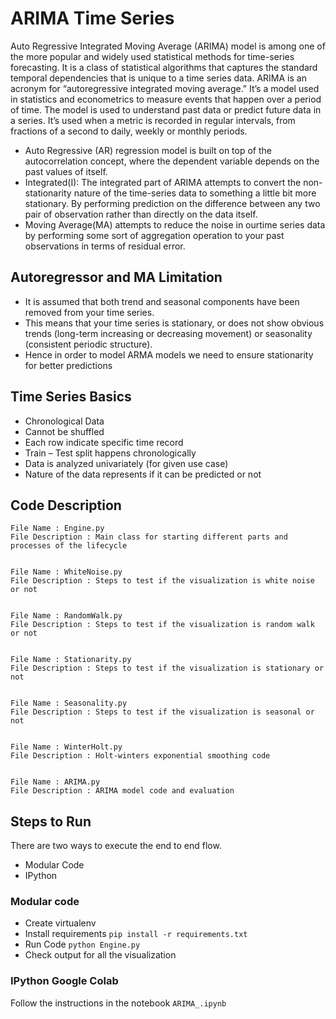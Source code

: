 # ARIMA Time Series

Auto Regressive Integrated Moving Average (ARIMA) model is among one of the more popular and widely used statistical methods for time-series forecasting.
It is a class of statistical algorithms that captures the standard temporal dependencies that is unique to a time series data.
ARIMA is an acronym for “autoregressive integrated moving average.” It’s a model used in statistics and econometrics to measure events that happen over a period of time.
The model is used to understand past data or predict future data in a series. 
It’s used when a metric is recorded in regular intervals, from fractions of a second to daily, weekly or monthly periods. 

- Auto Regressive (AR) regression model is built on top of the autocorrelation concept, where the dependent variable depends on the past values of itself.
- Integrated(I): The integrated part of ARIMA attempts to convert the non-stationarity nature of the time-series data to something a little bit more stationary. By performing prediction on the difference between any two pair of observation rather than directly on the data itself.
- Moving Average(MA) attempts to reduce the noise in ourtime series data by performing some sort of aggregation operation to your past observations in terms of residual error.


## Autoregressor and MA Limitation

- It is assumed that both trend and seasonal components have been removed from your time series.
- This means that your time series is stationary, or does not show obvious trends (long-term increasing or decreasing movement) or seasonality (consistent periodic structure).
- Hence in order to model ARMA models we need to ensure stationarity for better predictions

## Time Series Basics

-   Chronological Data
- Cannot be shuffled
- Each row indicate specific time record
- Train – Test split happens chronologically
- Data is analyzed univariately (for given use case)
- Nature of the data represents if it can be predicted or not

## Code Description


    File Name : Engine.py
    File Description : Main class for starting different parts and processes of the lifecycle


    File Name : WhiteNoise.py
    File Description : Steps to test if the visualization is white noise or not


    File Name : RandomWalk.py
    File Description : Steps to test if the visualization is random walk or not


    File Name : Stationarity.py
    File Description : Steps to test if the visualization is stationary or not

    
    File Name : Seasonality.py
    File Description : Steps to test if the visualization is seasonal or not


    File Name : WinterHolt.py
    File Description : Holt-winters exponential smoothing code
    
    
    File Name : ARIMA.py
    File Description : ARIMA model code and evaluation


## Steps to Run

There are two ways to execute the end to end flow.

- Modular Code
- IPython

### Modular code

- Create virtualenv
- Install requirements `pip install -r requirements.txt`
- Run Code `python Engine.py`
- Check output for all the visualization

### IPython Google Colab

Follow the instructions in the notebook `ARIMA_.ipynb`

